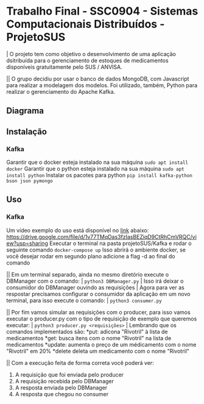 # Trabalho Final - SSC0904 - Sistemas Computacionais Distribuídos - ProjetoSUS

| O projeto tem como objetivo o desenvolvimento de uma aplicação dsitribuída para o gerenciamento de estoques de medicamentos disponíveis gratuitamente pelo SUS / ANVISA.

|| O grupo decidiu por usar o banco de dados MongoDB, com Javascript para realizar a modelagem dos modelos. Foi utilizado, também, Python para realizar o gerenciamento do Apache Kafka.

## Diagrama


## Instalação
### Kafka
  Garantir que o docker esteja instalado na sua máquina
  ``sudo apt install docker``
  Garantir que o python esteja instalado na sua máquina
  ``sudo apt install python``
  Instalar os pacotes para python
  ``pip install kafka-python bson json pymongo``

## Uso
### Kafka
  Um vídeo exemplo do uso está disponível no [link](https://drive.google.com/file/d/1v77TMqDas3fzIasBEZiqD9CtRhCmVRQC/view?usp=sharing) abaixo:
  <https://drive.google.com/file/d/1v77TMqDas3fzIasBEZiqD9CtRhCmVRQC/view?usp=sharing> 
     Executar o terminal na pasta projetoSUS/Kafka e rodar o seguinte comando
  ``docker-compose up`` 
  Isso abrirá o ambiente docker, se você desejar rodar em segundo plano adicione a flag -d ao final do comando 

|| Em um terminal separado, ainda no mesmo diretório execute o DBManager com o comando:
| ``python3 DBManager.py`` 
| Isso irá deixar o consumidor do DBManager ouvindo as requisições
| Agora para ver as respostar precisamos configurar o consumidor da aplicação em um novo terminal, para isso execute o comando:
| ``python3 consumer.py``

|| Por fim vamos simular as requisições com o producer, para isso vamos executar o producer.py com o tipo de requisição de exemplo que queremos executar:
| ``python3 producer.py <requisições>`` 
| Lembrando que os comandos implementados são:
*put: adicona "Rivotril" à lista de medicamentos
*get: busca itens com  o nome "Rivotril" na lista de medicamentos
*update: aumenta o preço de um médicamento com o nome "Rivotril" em 20%
*delete deleta um medicamento com o nome "Rivotril"

|| Com a execução feita de forma correta você poderá ver:
1. A requisição que foi enviada pelo producer
2. A requisição recebida pelo DBManager
3. A resposta enviada pelo DBManager
4. A resposta que chegou no consumer
